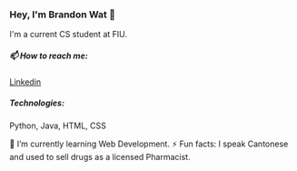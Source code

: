 ### Hey, I'm Brandon Wat 👋

I'm a current CS student at FIU.

##### 📫 How to reach me:

[Linkedin](https://www.linkedin.com/in/brandonwat/)

##### Technologies:

Python, Java, HTML, CSS

🌱 I’m currently learning Web Development.
⚡ Fun facts: I speak Cantonese and used to sell drugs as a licensed Pharmacist.
<!--
**bs-wat/bs-wat** is a ✨ _special_ ✨ repository because its `README.md` (this file) appears on your GitHub profile.

Here are some ideas to get you started:

- 🔭 I’m currently working on ...
- 🌱 I’m currently learning ...
- 👯 I’m looking to collaborate on ...
- 🤔 I’m looking for help with ...
- 💬 Ask me about ...
- 📫 How to reach me: ...
- 😄 Pronouns: ...
- ⚡ Fun fact: ...
-->
